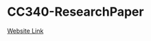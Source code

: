 CC340-ResearchPaper
===================
[Website Link](http://ashleyng.github.io/CC340-ResearchPaper/)
